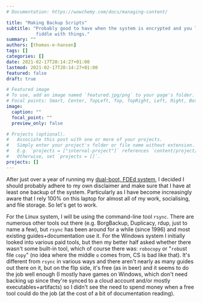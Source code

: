 ```yaml
---
# Documentation: https://wowchemy.com/docs/managing-content/

title: "Making Backup Scripts"
subtitle: "Probably good to have when the system is encrypted and you like to
           fiddle with things."
summary: ""
authors: [thomas-e-hansen]
tags: []
categories: []
date: 2021-02-17T20:14:27+01:00
lastmod: 2021-02-17T20:14:27+01:00
featured: false
draft: true

# Featured image
# To use, add an image named `featured.jpg/png` to your page's folder.
# Focal points: Smart, Center, TopLeft, Top, TopRight, Left, Right, BottomLeft, Bottom, BottomRight.
image:
  caption: ""
  focal_point: ""
  preview_only: false

# Projects (optional).
#   Associate this post with one or more of your projects.
#   Simply enter your project's folder or file name without extension.
#   E.g. `projects = ["internal-project"]` references `content/project/deep-learning/index.md`.
#   Otherwise, set `projects = []`.
projects: []
---
```


After just over a year of running my
[dual-boot, FDEd system](/en/project/dualboot-arch-windows-encrypted/), I
decided I should probably adhere to my own disclaimer and make sure that I have
at least one backup of the system. Particularly as I have become increasingly
aware that I rely 100% on this laptop for almost all of my work, socialising,
and file storage. So let's get to work.

For the Linux system, I will be using the command-line tool `rsync`. There are
numerous other tools out there (e.g. BorgBackup, Duplicacy, rdup, just to name a
few), but `rsync` has been around for a while (since 1996) and most existing
guides+documentation use it. For the Windows system I initially looked into
various paid tools, but then my better half asked whether there wasn't some
built-in tool, which of course there was: `robocopy` or "`rob`ust file `copy`"
(no idea where the middle `o` comes from, CS is bad like that). It's different
from `rsync` in various ways and there aren't nearly as many guides out there on
it, but on the flip side, it's free (as in beer) and it seems to do the job well
enough (I mostly have games on Windows, which don't need backing up since
they're synced to a cloud account and/or mostly executables+artifacts) so I
didn't see the need to spend money when a free tool could do the job (at the
cost of a bit of documentation reading).

